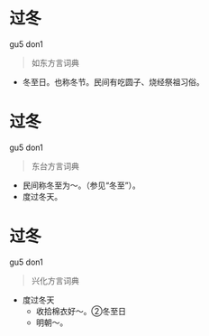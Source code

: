 # 过冬
gu5 don1
> 如东方言词典
- 冬至日。也称冬节。民间有吃圆子、烧经祭祖习俗。

# 过冬
gu5 don1
> 东台方言词典
- 民间称冬至为～。（参见“冬至”）。
- 度过冬天。

# 过冬
gu5 don1
> 兴化方言词典
- 度过冬天
  - 收拾棉衣好～。②冬至日
  - 明朝～。
